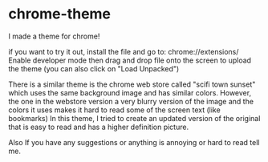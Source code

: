 # chrome-theme
I made a theme for chrome!

if you want to try it out, install the file and go to:
chrome://extensions/ 
Enable developer mode then drag and drop file onto the screen to upload the theme (you can also click on "Load Unpacked")

There is a similar theme is the chrome web store called "scifi town sunset" which uses the same background image and has similar colors.
However, the one in the webstore version a very blurry version of the image and the colors it uses makes it hard to read some of the screen text (like bookmarks)
In this theme, I tried to create an updated version of the original that is easy to read and has a higher definition picture.

Also If you have any suggestions or anything is annoying or hard to read tell me.
